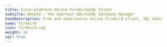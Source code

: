 ```yaml
---
title: Cross-platform Online FirebirdySQL Client
subtitle: DbGate - the Smartest SQL+noSQL Database Manager
headDescription: Free and open-source online Firebird client, SQL editor and database manager. Desktop app in Linux, Windows, MacOS and web app in Docker.
name: Firebird
icon: firebird.svg
weight: 16
sql: true
---
```

